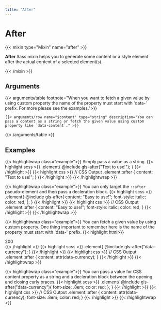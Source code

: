 ```yaml
---
title: "After"
---
```


# After

{{< mixin type="Mixin" name="after" >}}

**After** Sass mixin helps you to generate some content or a style element after the actual content of a selected element(s).

{{< /mixin >}}

## Arguments

{{< arguments/table footnote="When you want to fetch a given value by using custom property the name of the property must start with 'data-' prefix. For more please see the examples.">}}

    {{< arguments/row name="$content" type="string" description="You can pass a content as a string or fetch the given value using custom property like `data-content`." >}}

{{< /arguments/table >}}

## Examples

{{< highlightwrap class="example">}}
Simply pass a value as a string.
{{< highlight scss >}}
.element{
    @include gls-after("Text to use!");
}
{{< /highlight >}}
{{< highlight css >}}
// CSS Output
.element::after {
    content: "Text to use!";
}
{{< /highlight >}}
{{< /highlightwrap >}}

{{< highlightwrap class="example">}}
You can only target the `::after` pseudo-element and then pass a decleration block.
{{< highlight scss >}}
.element{
    @include gls-after{
        content: "Easy to use!";
        font-style: italic;
        color: red;
    };
}
{{< /highlight >}}
{{< highlight css >}}
// CSS Output
.element::after {
    content: "Easy to use!";
    font-style: italic;
    color: red;
}
{{< /highlight >}}
{{< /highlightwrap >}}


{{< highlightwrap class="example">}}
You can fetch a given value by using custom property. One thing important to remember here is the name of the property must start with 'data-' prefix.
{{< highlight html>}}
<div class="element" data-currency="TL">200</div>
{{< /highlight >}}
{{< highlight scss >}}
.element{
    @include gls-after("data-currency");
}
{{< /highlight >}}
{{< highlight css >}}
// CSS Output
.element::after {
    content: attr(data-currency);
}
{{< /highlight >}}
{{< /highlightwrap >}}

{{< highlightwrap class="example">}}
You can pass a value for CSS content property as a string and a decleration block between the opening and closing curly braces.
{{< highlight scss >}}
.element{
    @include gls-after("data-currency"){
        font-size: .8em;
        color: red;
    };
}
{{< /highlight >}}
{{< highlight css >}}
// CSS Output
.element::after {
  content: attr(data-currency);
  font-size: .8em;
  color: red;
}
{{< /highlight >}}
{{< /highlightwrap >}}


